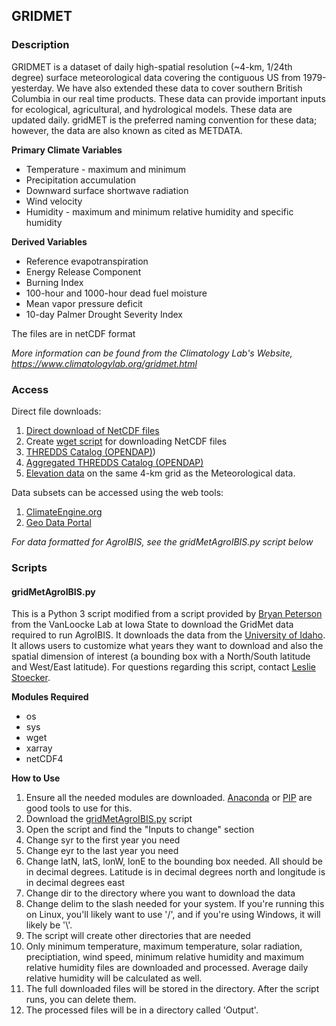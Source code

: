 ## GRIDMET
### Description
GRIDMET is a dataset of daily high-spatial resolution (~4-km, 1/24th degree) surface meteorological data covering the contiguous US from 1979-yesterday. We have also extended these data to cover southern British Columbia in our real time products. These data can provide important inputs for ecological, agricultural, and hydrological models. These data are updated daily.  gridMET is the preferred naming convention for these data; however, the data are also known as cited as METDATA.

**Primary Climate Variables**
* Temperature - maximum and minimum
* Precipitation accumulation
* Downward surface shortwave radiation
* Wind velocity
* Humidity - maximum and minimum relative humidity and specific humidity

**Derived Variables**
* Reference evapotranspiration
* Energy Release Component
* Burning Index
* 100-hour and 1000-hour dead fuel moisture
* Mean vapor pressure deficit
* 10-day Palmer Drought Severity Index

The files are in netCDF format

*More information can be found from the Climatology Lab's Website, https://www.climatologylab.org/gridmet.html* 
### Access

Direct file downloads:
1. [Direct download of NetCDF files](https://www.northwestknowledge.net/metdata/data/)
2. Create [wget script](https://www.climatologylab.org/wget-gridmet.html) for downloading NetCDF files
3. [THREDDS Catalog (OPENDAP)](http://thredds.northwestknowledge.net:8080/thredds/reacch_climate_MET_catalog.html))
4. [Aggregated THREDDS Catalog (OPENDAP)](http://thredds.northwestknowledge.net:8080/thredds/reacch_climate_MET_aggregated_catalog.html)
5. [Elevation data](https://climate.northwestknowledge.net/METDATA/data/metdata_elevationdata.nc) on the same 4-km grid as the Meteorological data.

Data subsets can be accessed using the web tools:
1. [ClimateEngine.org](https://app.climateengine.org/)
2. [Geo Data Portal](https://cida.usgs.gov/gdp/client/#!catalog/gdp/dataset/54dd5df2e4b08de9379b38d8)

*For data formatted for AgroIBIS, see the gridMetAgroIBIS.py script below*

### Scripts

#### gridMetAgroIBIS.py

This is a Python 3 script modified from a script provided by [Bryan Peterson](bryan20@iastate.edu) from the VanLoocke Lab at Iowa State to download the GridMet data required to run AgroIBIS. It downloads the data from the 
[University of Idaho](https://www.northwestknowledge.net/metdata/data/). It allows users to customize what years they want to download and also the spatial dimension of interest (a bounding box with a North/South latitude and West/East latitude). For questions regarding this script, contact [Leslie Stoecker](lensor@illinois.edu).

**Modules Required**
* os
* sys
* wget
* xarray
* netCDF4

**How to Use**

1. Ensure all the needed modules are downloaded. [Anaconda](https://www.anaconda.com/download) or [PIP](https://packaging.python.org/en/latest/tutorials/installing-packages/) are good tools to use for this.
2. Download the [gridMetAgroIBIS.py](https://github.com/cabbi-bio/Sustainability-Shared-Code/blob/main/AgroIBIS/GridMet/gridMetAgroIBIS.py) script
3. Open the script and find the "Inputs to change" section
4. Change syr to the first year you need
5. Change eyr to the last year you need
6. Change latN, latS, lonW, lonE to the bounding box needed. All should be in decimal degrees. Latitude is in decimal degrees north and longitude is in decimal degrees east
7. Change dir to the directory where you want to download the data
8. Change delim to the slash needed for your system. If you're running this on Linux, you'll likely want to use '/', and if you're using Windows, it will likely be '\\'.
9. The script will create other directories that are needed
10. Only minimum temperature, maximum temperature, solar radiation, preciptiation, wind speed, minimum relative humidity and maximum relative humidity files are downloaded and processed. Average daily relative humidity will be calculated as well.
11. The full downloaded files will be stored in the directory. After the script runs, you can delete them.
12. The processed files will be in a directory called 'Output'.
